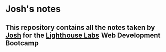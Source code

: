 # Josh's notes
## This repository contains all the notes taken by [Josh](https://github.com/Sparkes21) for the [Lighthouse Labs](https://www.lighthouselabs.ca/) Web Development Bootcamp
